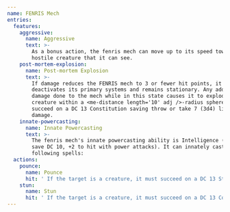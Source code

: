 ```yaml
---
name: FENRIS Mech
entries:
  features:
    aggressive:
      name: Aggressive
      text: >-
        As a bonus action, the fenris mech can move up to its speed toward a
        hostile creature that it can see.
    post-mortem-explosion:
      name: Post-mortem Explosion
      text: >-
        If damage reduces the FENRIS mech to 3 or fewer hit points, it
        deactivates its primary systems and remains stationary. Any additinonal
        damage done to the mech while in this state causes it to explode. Any
        creature within a <me-distance length='10' adj />-radius sphere must
        succeed on a DC 13 Constitution saving throw or take 7 (3d4) lightning
        damage.
    innate-powercasting:
      name: Innate Powercasting
      text: >-
        The fenris mech's innate powercasting ability is Intelligence (power
        save DC 10, +2 to hit with power attacks). It can innately cast the
        following spells:
  actions:
    pounce:
      name: Pounce
      hit: ' If the target is a creature, it must succeed on a DC 13 Strength saving throw or be knocked prone'
    stun:
      name: Stun
      hit: ' If the target is a creature, it must succeed on a DC 13 Constitution saving throw or be stunned until the end of its next turn'
---
```


